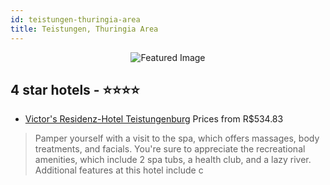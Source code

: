 ```yaml
---
id: teistungen-thuringia-area
title: Teistungen, Thuringia Area
---
```


<center><img src="https://i.travelapi.com/hotels/1000000/560000/559500/559485/9b078944_z.jpg" alt="Featured Image" /></center>


##  4 star hotels - ⭐️⭐️⭐️⭐️

-    [Victor's Residenz-Hotel Teistungenburg](https://us.hurb.com/hotels/teistungen/victor-s-residenz-hotel-teistungenburg-JNP-JP306557?cmp=18055) Prices from R$534.83
   > Pamper yourself with a visit to the spa, which offers massages, body treatments, and facials. You're sure to appreciate the recreational amenities, which include 2 spa tubs, a health club, and a lazy river. Additional features at this hotel include c
